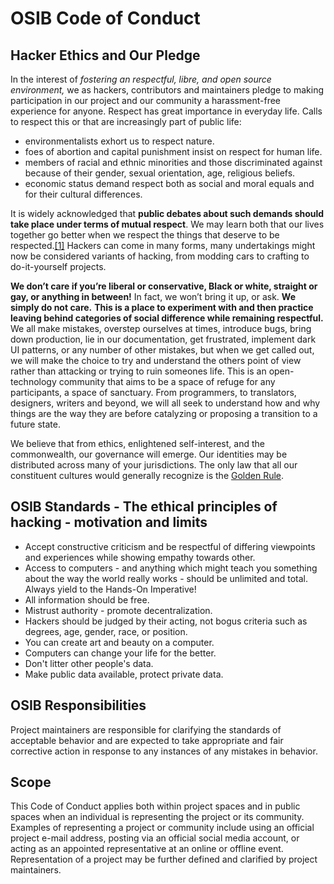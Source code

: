 # OSIB Code of Conduct

## Hacker Ethics and Our Pledge

In the interest of _fostering an respectful, libre, and open source environment,_ we as hackers,
contributors and maintainers pledge to making participation in our project and
our community a harassment-free experience for anyone. Respect has great importance in everyday life. Calls to respect this or that are increasingly part of public life:

- environmentalists exhort us to respect nature.
- foes of abortion and capital punishment insist on respect for human life.
- members of racial and ethnic minorities and those discriminated against because of their gender, sexual orientation, age, religious beliefs.
- economic status demand respect both as social and moral equals and for their cultural differences.

It is widely acknowledged that **public debates about such demands should take place under terms of mutual respect**. We may learn both that our lives together go better when we respect the things that deserve to be respected.[[1]](https://plato.stanford.edu/entries/respect/) Hackers can come in many forms, many undertakings might now be considered variants of hacking, from modding cars to crafting to do-it-yourself projects.

**We don’t care if you’re liberal or conservative, Black or white, straight or gay, or anything in between!** In fact, we won’t bring it up, or ask. **We simply do not care.** **This is a place to experiment with and then practice leaving behind categories of social difference while remaining respectful.** We all make mistakes, overstep ourselves at times, introduce bugs, bring down production, lie in our documentation, get frustrated, implement dark UI patterns, or any number of other mistakes, but when we get called out, we will make the choice to try and understand the others point of view rather than attacking or trying to ruin someones life. This is an open-technology community that aims to be a space of refuge for any participants, a space of sanctuary. From programmers, to translators, designers, writers and beyond, we will all seek to understand how and why things are the way they are before catalyzing or proposing a transition to a future state.

We believe that from ethics, enlightened self-interest, and the commonwealth, our governance will emerge. Our identities may be distributed across many of your jurisdictions. The only law that all our constituent cultures would generally recognize is the [Golden Rule](https://en.wikipedia.org/wiki/Golden_Rule). 

## OSIB Standards - The ethical principles of hacking - motivation and limits

* Accept constructive criticism and be respectful of differing viewpoints and experiences while showing empathy towards other.
* Access to computers - and anything which might teach you something about the way the world really works - should be unlimited and total. Always yield to the Hands-On Imperative!
* All information should be free.
* Mistrust authority - promote decentralization.
* Hackers should be judged by their acting, not bogus criteria such as degrees, age, gender, race, or position.
* You can create art and beauty on a computer.
* Computers can change your life for the better.
* Don't litter other people's data.
* Make public data available, protect private data.

## OSIB Responsibilities

Project maintainers are responsible for clarifying the standards of acceptable
behavior and are expected to take appropriate and fair corrective action in
response to any instances of any mistakes in behavior.

## Scope

This Code of Conduct applies both within project spaces and in public spaces
when an individual is representing the project or its community. Examples of
representing a project or community include using an official project e-mail
address, posting via an official social media account, or acting as an appointed
representative at an online or offline event. Representation of a project may be
further defined and clarified by project maintainers.
